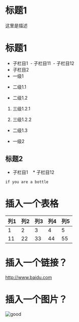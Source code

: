 # 标题1
<p>这里是描述</p>

# 标题1
+ 子栏目1
  - 子栏目11
  - 子栏目12
+ 子栏目2
+ 一级1

 - 二级1.1

 - 二级1.2

 1. 三级1.2.1

 2. 三级1.2.2

  - 二级1.3

+ 一级2

## 标题2
* 子栏目1
    * 子栏目12

<pre><code>if you are a bottle</code></pre>

# 插入一个表格
列1|列2|列3|列4|列5 
------------|----------|-------------|--------|---------
1|2|3|4|5
11|22|33|44|55

# 插入一个链接？
<http://www.baidu.com>

# 插入一个图片？
![good](https://ss2.baidu.com/6ONYsjip0QIZ8tyhnq/it/u=1880038679,47749399&fm=173&s=8782CCA4005A37D0D4F498A90300F001&w=400&h=266&img.JPEG)
